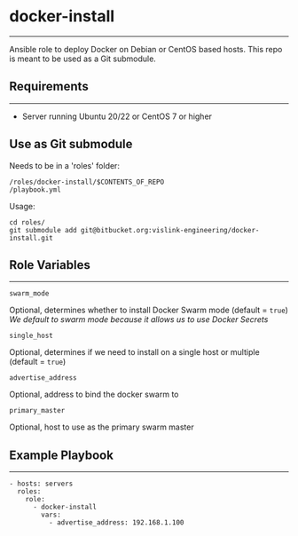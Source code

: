 # docker-install
-------------

Ansible role to deploy Docker on Debian or CentOS based hosts. This repo is meant to be used as a Git submodule.

## Requirements
------------

 - Server running Ubuntu 20/22 or CentOS 7 or higher

## Use as Git submodule

Needs to be in a 'roles' folder:
```
/roles/docker-install/$CONTENTS_OF_REPO
/playbook.yml
```

Usage:
```
cd roles/
git submodule add git@bitbucket.org:vislink-engineering/docker-install.git
```

## Role Variables
-------------

`swarm_mode`

Optional, determines whether to install Docker Swarm mode (default = `true`)
*We default to swarm mode because it allows us to use Docker Secrets*

`single_host`

Optional, determines if we need to install on a single host or multiple (default = `true`)

`advertise_address`

Optional, address to bind the docker swarm to

`primary_master`

Optional, host to use as the primary swarm master

## Example Playbook
-------------

```
- hosts: servers
  roles:
    role:
      - docker-install
        vars:
          - advertise_address: 192.168.1.100
```